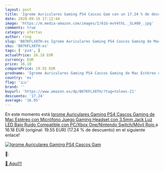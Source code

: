 ```yaml
---
layout: post
title: 'Igrome Auriculares Gaming PS4 Cascos Gam con un 17.24 % de descuento'
date: 2020-09-16 17:12:44
image: 'https://m.media-amazon.com/images/I/61G-mvV4thL._SL400_.jpg'
comments: true
category: ofertas
author: ring
slug: 'B07KFLX8TH-es Igrome Auriculares Gaming PS4 Cascos Gaming de Mac Estéreo...'
sku: 'B07KFLX8TH-es'
tags: [ 'ps4', ]
actualPrice: 16.18 EUR
currency: EUR
price: 16.18
comparePrice: 19.55 EUR
prodname: 'Igrome Auriculares Gaming PS4 Cascos Gaming de Mac Estéreo con Micrófono Juego Gaming Headset con 3.5mm Jack Luz LED Bajo Ruido Compatible con PC/Xbox One/Nintendo Switch/Móvil  Rojo '
country: 'es'
flag: '🇪🇸'
brand: ''
buyurl: 'https://www.amazon.es/dp/B07KFLX8TH/?tag=tolees-21'
descuento: '17.24'
average: '16.95'
---
```


En este momento está [Igrome Auriculares Gaming PS4 Cascos Gaming de Mac Estéreo con Micrófono Juego Gaming Headset con 3.5mm Jack Luz LED Bajo Ruido Compatible con PC/Xbox One/Nintendo Switch/Móvil  Rojo ](https://www.amazon.es/dp/B07KFLX8TH/?tag=tolees-21) a 16.18 EUR (original: 19.55 EUR) (17.24 %  de descuento) en el siguiente enlace!

[![Igrome Auriculares Gaming PS4 Cascos Gam](https://m.media-amazon.com/images/I/61G-mvV4thL._SL400_.jpg)](https://www.amazon.es/dp/B07KFLX8TH/?tag=tolees-21)

🔎:


[🛒 Aquí!!!](https://www.amazon.es/dp/B07KFLX8TH/?tag=tolees-21)

